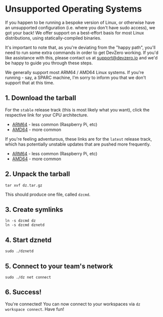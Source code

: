 # Unsupported Operating Systems
If you happen to be running a bespoke version of Linux, or otherwise have an unsupported configuration (i.e. where you don't have sudo access), we got your back! We offer support on a best-effort basis for most Linux distributions, using statically-compiled binaries.

It's important to note that, as you're deviating from the "happy path", you'll need to run some extra commands in order to get DevZero working. If you'd like assistance with this, please contact us at support@devzero.io and we'd be happy to guide you through these steps.

We generally support most ARM64 / AMD64 Linux systems. If you're running - say, a SPARC machine, I'm sorry to inform you that we don't support that at this time.

## 1. Download the tarball
For the `stable` release track (this is most likely what you want), click the respective link for your CPU architecture.
* [ARM64](https://get.devzero.io/stable/linux-arm64/dz.tar.gz) - less common (Raspberry Pi, etc)
* [AMD64](https://get.devzero.io/stable/linux-amd64/dz.tar.gz) - more common 

If you're feeling adventurous, these links are for the `latest` release track, which has potentially unstable updates that are pushed more frequently.
* [ARM64](https://get.devzero.io/latest/linux-arm64/dz.tar.gz) - less common (Raspberry Pi, etc)
* [AMD64](https://get.devzero.io/latest/linux-amd64/dz.tar.gz) - more common

## 2. Unpack the tarball
```
tar xvf dz.tar.gz
```
This should produce one file, called `dzcmd`.
## 3. Create symlinks
```
ln -s dzcmd dz
ln -s dzcmd dznetd
```
## 4. Start dznetd
```
sudo ./dznetd
```
## 5. Connect to your team's network
```
sudo ./dz net connect
```
## 6. Success!
You're connected! You can now connect to your workspaces via `dz workspace connect`. Have fun!